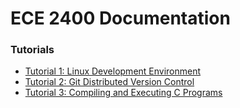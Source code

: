 
ECE 2400 Documentation
==========================================================================

### Tutorials

 - [Tutorial 1: Linux Development Environment](https://www.csl.cornell.edu/courses/ece2400/handouts/ece2400-tut1-linux.pdf)
 - [Tutorial 2: Git Distributed Version Control](https://www.csl.cornell.edu/courses/ece2400/handouts/ece2400-tut2-git.pdf)
 - [Tutorial 3: Compiling and Executing C Programs](tutorials/ece2400-tut3-c-basics.md)

